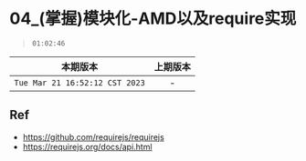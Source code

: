 # 04_(掌握)模块化-AMD以及require实现

> `01:02:46`

|本期版本|上期版本
|:---:|:---:
`Tue Mar 21 16:52:12 CST 2023` | -


## Ref

* <https://github.com/requirejs/requirejs>
* <https://requirejs.org/docs/api.html>